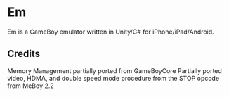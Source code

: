 
# Em

Em is a GameBoy emulator written in Unity/C# for iPhone/iPad/Android.

## Credits

Memory Management partially ported from GameBoyCore
Partially ported video, HDMA, and double speed mode procedure from the STOP opcode from MeBoy 2.2
